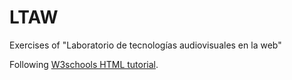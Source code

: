 # LTAW
Exercises of "Laboratorio de tecnologías audiovisuales en la web"

Following [W3schools HTML tutorial](http://www.w3schools.com/html/default.asp).
